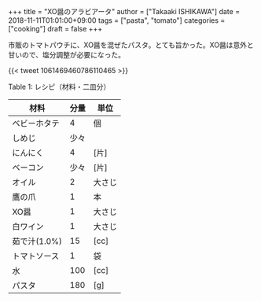 +++
title = "XO醤のアラビアータ"
author = ["Takaaki ISHIKAWA"]
date = 2018-11-11T01:01:00+09:00
tags = ["pasta", "tomato"]
categories = ["cooking"]
draft = false
+++

市販のトマトパウチに、XO醤を混ぜたパスタ。とても旨かった。XO醤は意外と甘いので、塩分調整が必要になった。

{{< tweet 1061469460786110465 >}}

<div class="table-caption">
  <span class="table-number">Table 1</span>:
  レシピ（材料・二皿分）
</div>

| 材料      | 分量 | 単位 |
|---------|----|----|
| ベビーホタテ | 4   | 個   |
| しめじ    | 少々 |      |
| にんにく  | 4   | [片] |
| ベーコン  | 少々 | [片] |
| オイル    | 2   | 大さじ |
| 鷹の爪    | 1   | 本   |
| XO醤      | 1   | 大さじ |
| 白ワイン  | 1   | 大さじ |
| 茹で汁(1.0%) | 15  | [cc] |
| トマトソース | 1   | 袋   |
| 水        | 100 | [cc] |
| パスタ    | 180 | [g]  |
